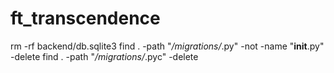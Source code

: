 # ft_transcendence


<!-- Nuke Database -->


rm -rf backend/db.sqlite3
find . -path "*/migrations/*.py" -not -name "__init__.py" -delete
find . -path "*/migrations/*.pyc" -delete